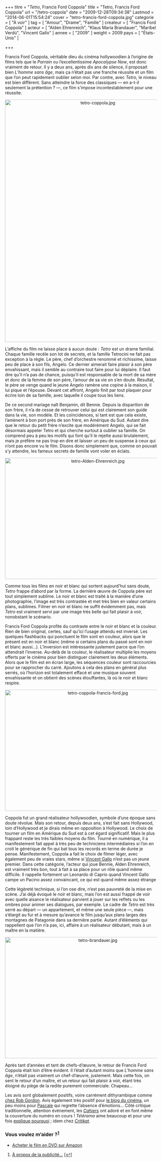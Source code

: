 +++
titre = "<em>Tetro</em>, Francis Ford Coppola"
title = "Tetro, Francis Ford Coppola"
url = "/tetro-coppola"
date = "2009-12-28T09:34:38"
Lastmod = "2014-06-01T15:54:24"
cover = "tetro-francis-ford-coppola.jpg"
categorie = [ "À voir" ]
tag = [ "Amour", "Drame", "Famille" ]
createur = [ "Francis Ford Coppola" ]
acteur = [ "Alden Ehrenreich", "Klaus Maria Brandauer", "Maribel Verdú", "Vincent Gallo" ]
annee = [ "2009" ]
weight = 2009
pays = [ "États-Unis" ]

+++

<p>Francis Ford Coppola, véritable dieu du cinéma hollywoodien à l&rsquo;origine de films tels que le <em>Parrain</em> ou l&rsquo;excellentissime <em>Apocalypse Now</em>, est donc vraiment de retour. Il y a deux ans, après dix ans de silence, il proposait bien <em>L&rsquo;homme sans âge</em>, mais ça n&rsquo;était pas une franche réussite et un film que l&rsquo;on peut rapidement oublier selon moi. Par contre, avec <em>Tetro</em>, le niveau est bien différent. Sans atteindre la force des classiques — en a-t-il seulement la prétention ? —, ce film s&rsquo;impose incontestablement pour une réussite.</p>
<div style="text-align: center;"><img class="aligncenter" src="tetro-coppola.jpg" border="0" alt="tetro-coppola.jpg" width="600" height="800" /></div>
<p>L&rsquo;affiche du film ne laisse place à aucun doute : <em>Tetro</em> est un drame familial. Chaque famille recèle son lot de secrets, et la famille Tetrocini ne fait pas exception à la règle. Le père, chef d&rsquo;orchestre renommé et richissime, laisse peu de place à son fils, Angelo. Ce dernier aimerait faire plaisir à son père envahissant, mais il semble au contraire tout faire pour lui déplaire. Il faut dire qu&rsquo;il n&rsquo;a pas de chance, puisqu&rsquo;il est responsable de la mort de sa mère et donc de la femme de son père, l&rsquo;amour de sa vie on s&rsquo;en doute. Résultat, le père se venge quand le jeune Angelo ramène une copine à la maison, il lui pique et l&rsquo;épouse. Devant cet affront, Angelo finit par tout plaquer pour écrire loin de sa famille, avec laquelle il coupe tous les liens.</p>
<p>De ce second mariage naît Benjamin, dit Bennie. Depuis la disparition de son frère, il n&rsquo;a de cesse de retrouver celui qui est clairement son guide dans la vie, son modèle. Et les coïncidences, si tant est que cela existe, l&rsquo;amènent à bon port près de son frère, en Amérique du Sud. Autant dire que le retour du petit frère n&rsquo;excite que modérément Angelo, qui se fait désormais appeler Tetro et qui cherche surtout à oublier sa famille. On comprend peu à peu les motifs qui font qu&rsquo;il le rejette aussi brutalement, mais je préfère ne pas trop en dire et laisser un peu de suspense à ceux qui n&rsquo;ont pas encore vu le film. Disons donc simplement que, comme on pouvait s&rsquo;y attendre, les fameux secrets de famille vont voler en éclats.</p>
<div style="text-align: center;"><img class="aligncenter" src="tetro-Alden-Ehrenreich.jpg" border="0" alt="tetro-Alden-Ehrenreich.jpg" width="600" height="400" /></div>
<p>Comme tous les films en noir et blanc qui sortent aujourd&rsquo;hui sans doute, <em>Tetro</em> frappe d&rsquo;abord par la forme. La dernière œuvre de Coppola père est tout simplement sublime. Le noir et blanc est traité à la manière d&rsquo;une photographie, l&rsquo;image est très contrastée et met très bien en valeur certains plans, sublimes. Filmer en noir et blanc ne suffit évidemment pas, mais <em>Tetro</em> est vraiment servi par une image très belle qui fait plaisir à voir, nonobstant le scénario.</p>
<p>Francis Ford Coppola profite du contraste entre le noir et blanc et la couleur. Rien de bien original, certes, sauf qu&rsquo;ici l&rsquo;usage attendu est inversé. Les quelques flashbacks qui ponctuent le film sont en couleur, alors que le présent est en noir et blanc (même si certains plans du passé sont en noir et blanc aussi&#8230;). L&rsquo;inversion est intéressante justement parce que l&rsquo;on attendrait l&rsquo;inverse. Au-delà de la couleur, le réalisateur multiplie les moyens offerts par le cinéma pour bien distinguer clairement les deux éléments. Alors que le film est en écran large, les séquences couleur sont raccourcies pour se rapprocher du carré. Ajoutons à cela des plans en général plus serrés, où l&rsquo;horizon est totalement effacé et une musique souvent envahissante et on obtient des scènes étouffantes, là où le noir et blanc respire.</p>
<div style="text-align: center;"><img class="aligncenter" src="tetro-coppola-francis-ford.jpg" border="0" alt="tetro-coppola-francis-ford.jpg" width="600" height="400" /></div>
<p>Coppola fut un grand réalisateur hollywoodien, symbole d&rsquo;une époque sans doute révolue. Mais son retour, depuis deux ans, s&rsquo;est fait sans Hollywood, loin d&rsquo;Hollywood et je dirais même en opposition à Hollywood. Le choix de tourner un film en Amérique du Sud est à cet égard significatif. Mais le plus frappant reste les très faibles moyens du film. Tourné en numérique, il a manifestement fait appel à très peu de techniciens intermédiaires si l&rsquo;on en croit le générique de fin qui bat tous les records en terme de durée je pense. Manifestement, Coppola a fait le choix de filmer léger, avec également peu de vraies stars, même si <a href="http://fr.wikipedia.org/wiki/Vincent_Gallo">Vincent Gallo</a> n&rsquo;est pas un jeune premier. Dans cette catégorie, l&rsquo;acteur qui joue Bennie, Alden Ehrenreich, est vraiment très bon, tout à fait à sa place pour un rôle quand même difficile. Il rappelle fortement un Leonardo di Caprio quand Vincent Gallo campe un Pacino assez convaincant, ce qui est quand même assez étrange</p>
<p>Cette légèreté technique, si l&rsquo;on ose dire, n&rsquo;est pas pauvreté de la mise en scène. J&rsquo;ai déjà évoqué le noir et blanc, mais l&rsquo;on est aussi frappé de voir avec quelle aisance le réalisateur parvient à jouer sur les reflets ou les ombres pour animer ses dialogues, par exemple. Le cadre de <em>Tetro</em> est très serré au départ — un appartement, et même une seule pièce —, mais s&rsquo;élargit au fur et à mesure qu&rsquo;avance le film jusqu&rsquo;aux plans larges des montagnes de Patagonie dans sa dernière partie. Autant d&rsquo;éléments qui rappellent que l&rsquo;on n&rsquo;a pas, ici, affaire à un réalisateur débutant, mais à un maître en la matière.</p>
<div style="text-align: center;"><img class="aligncenter" src="tetro-brandauer.jpg" border="0" alt="tetro-brandauer.jpg" width="600" height="400" /></div>
<p>Après tant d&rsquo;années et tant de chefs-d&rsquo;œuvre, le retour de Francis Ford Coppola était loin d&rsquo;être évident. Il l&rsquo;était d&rsquo;autant moins que <em>L&rsquo;homme sans âge</em>, n&rsquo;était pas vraiment un chef-d&rsquo;œuvre, justement. Mais cette fois, on sent le retour d&rsquo;un maître, et un retour qui fait plaisir à voir, étant très éloigné du piège de la redite purement commerciale. Chapeau&#8230;</p>
<p>Les avis sont globalement positifs, voire carrément dithyrambique comme <a href="http://www.toujoursraison.com/2009/12/tetro.html">chez Rob Gordon</a>. Avis également très positif pour <a href="http://www.leblogducinema.com/2009/12/25/critique-tetro/">le blog du cinéma</a>, un peu moins pour <a href="http://www.surlarouteducinema.com/archive/2009/12/26/tetro-de-francis-ford-coppola.html">Pascale</a> qui regrette l&rsquo;absence d&rsquo;émotions&#8230; Côté critique traditionnelle, attention événement, les <em><a href="http://www.cahiersducinema.com/">Cahiers</a></em> ont adoré et en font même la couverture du numéro en cours ! <em>Télérama</em> aime beaucoup et pour une fois <a href="http://www.telerama.fr/cinema/films/tetro,384893,critique.php">explique pourquoi</a> ; idem chez <em><a href="http://www.critikat.com/Tetro.html">Critikat</a></em>.</p>
<div class="amazon">
<h3>Vous voulez m&rsquo;aider ?<sup><a href="#footnote_0_2296" id="identifier_0_2296" class="footnote-link footnote-identifier-link" title="&Agrave; propos de la publicit&eacute;&hellip;">1</a></sup></h3>
<ul>
<li><a href="http://www.amazon.fr/gp/product/B003DQWQ8W/ref=as_li_ss_tl?ie=UTF8&#038;tag=leblogdenic07-21&#038;linkCode=as2&#038;camp=1642&#038;creative=19458&#038;creativeASIN=B003DQWQ8W">Acheter le film en DVD sur Amazon</a></li>
</ul>
</div>
<ol class="footnotes"><li id="footnote_0_2296" class="footnote"><a href="http://voiretmanger.fr/a-propos/publicite/">À propos de la publicité…</a> [<a href="#identifier_0_2296" class="footnote-link footnote-back-link">&#8617;</a>]</li></ol>
